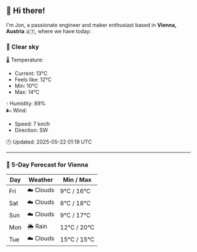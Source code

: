 ## 👋 Hi there!

I'm Jon, a passionate engineer and maker enthusiast based in **Vienna, Austria** 🇦🇹, where we have today:

### 🌙 Clear sky 

🌡️ Temperature: 
* Current: 13°C
* Feels like: 12°C
* Min: 10°C 
* Max: 14°C  

💧 Humidity: 89%  
🌬️ Wind: 
* Speed: 7 km/h 
* Direction: SW  

🕒 Updated: 2025-05-22 01:19 UTC

---

### 📅 5-Day Forecast for Vienna

| Day | Weather | Min / Max |
|-----|---------|------------|
| Fri | ☁️ Clouds | 9°C / 16°C |
| Sat | ☁️ Clouds | 8°C / 18°C |
| Sun | ☁️ Clouds | 9°C / 17°C |
| Mon | 🌦️ Rain | 12°C / 20°C |
| Tue | ☁️ Clouds | 15°C / 15°C |
